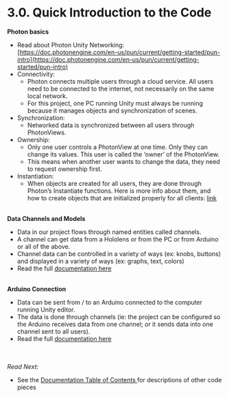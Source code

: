 # 3.0. Quick Introduction to the Code



**Photon basics**



* Read about Photon Unity Networking: [https://doc.photonengine.com/en-us/pun/current/getting-started/pun-intro](https://doc.photonengine.com/en-us/pun/current/getting-started/pun-intro) 
* Connectivity: 
    * Photon connects multiple users through a cloud service. All users need to be connected to the internet, not necessarily on the same local network.
    * For this project, one PC running Unity must always be running because it manages objects and synchronization of scenes.
* Synchronization:
    * Networked data is synchronized between all users through PhotonViews.
* Ownership:
    * Only one user controls a PhotonView at one time. Only they can change its values. This user is called the ‘owner’ of the PhotonView.
    * This means when another user wants to change the data, they need to request ownership first.
* Instantiation:
    * When objects are created for all users, they are done through Photon’s Instantiate functions. Here is more info about them, and how to create objects that are initialized properly for all clients: [link](https://doc.photonengine.com/en-us/pun/current/gameplay/instantiation)
   
</br>**Data Channels and Models**



* Data in our project flows through named entities called channels. 
* A channel can get data from a Hololens or from the PC or from Arduino or all of the above. 
* Channel data can be controlled in a variety of ways (ex: knobs, buttons) and displayed in a variety of ways (ex: graphs, text, colors)
* Read the full [documentation here](./3.1_Data_and_Channels.md)

</br>**Arduino Connection**



* Data can be sent from / to an Arduino connected to the computer running Unity editor.
* The data is done through channels (ie: the project can be configured so the Arduino receives data from one channel; or it sends data into one channel sent to all users).
* Read the full [documentation here](./3.2_Arduino_Connection.md)

 </br></br> *Read Next:*



* See the [Documentation Table of Contents ](./)for descriptions of other code pieces
